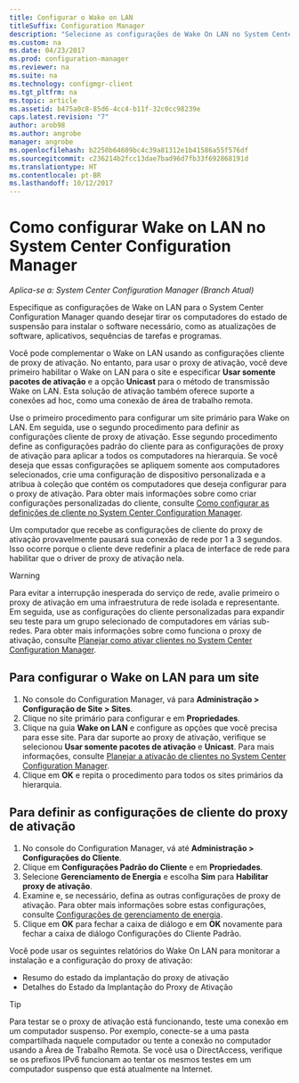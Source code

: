 ```yaml
---
title: Configurar o Wake on LAN
titleSuffix: Configuration Manager
description: "Selecione as configurações de Wake On LAN no System Center Configuration Manager."
ms.custom: na
ms.date: 04/23/2017
ms.prod: configuration-manager
ms.reviewer: na
ms.suite: na
ms.technology: configmgr-client
ms.tgt_pltfrm: na
ms.topic: article
ms.assetid: b475a0c8-85d6-4cc4-b11f-32c0cc98239e
caps.latest.revision: "7"
author: arob98
ms.author: angrobe
manager: angrobe
ms.openlocfilehash: b2250b64609bc4c39a81312e1b41586a55f576df
ms.sourcegitcommit: c236214b2fcc13dae7bad96d7fb33f692868191d
ms.translationtype: HT
ms.contentlocale: pt-BR
ms.lasthandoff: 10/12/2017
---
```

# <a name="how-to-configure-wake-on-lan-in-system-center-configuration-manager"></a>Como configurar Wake on LAN no System Center Configuration Manager

*Aplica-se a: System Center Configuration Manager (Branch Atual)*

Especifique as configurações de Wake on LAN para o System Center Configuration Manager quando desejar tirar os computadores do estado de suspensão para instalar o software necessário, como as atualizações de software, aplicativos, sequências de tarefas e programas.

Você pode complementar o Wake on LAN usando as configurações cliente de proxy de ativação. No entanto, para usar o proxy de ativação, você deve primeiro habilitar o Wake on LAN para o site e especificar **Usar somente pacotes de ativação** e a opção **Unicast** para o método de transmissão Wake on LAN. Esta solução de ativação também oferece suporte a conexões ad hoc, como uma conexão de área de trabalho remota.

Use o primeiro procedimento para configurar um site primário para Wake on LAN. Em seguida, use o segundo procedimento para definir as configurações cliente de proxy de ativação. Esse segundo procedimento define as configurações padrão do cliente para as configurações de proxy de ativação para aplicar a todos os computadores na hierarquia. Se você deseja que essas configurações se apliquem somente aos computadores selecionados, crie uma configuração de dispositivo personalizada e a atribua à coleção que contém os computadores que deseja configurar para o proxy de ativação. Para obter mais informações sobre como criar configurações personalizadas do cliente, consulte [Como configurar as definições de cliente no System Center Configuration Manager](../../../core/clients/deploy/configure-client-settings.md).

Um computador que recebe as configurações de cliente do proxy de ativação provavelmente pausará sua conexão de rede por 1 a 3 segundos. Isso ocorre porque o cliente deve redefinir a placa de interface de rede para habilitar que o driver de proxy de ativação nela.

> [!WARNING]
> Para evitar a interrupção inesperada do serviço de rede, avalie primeiro o proxy de ativação em uma infraestrutura de rede isolada e representante. Em seguida, use as configurações do cliente personalizadas para expandir seu teste para um grupo selecionado de computadores em várias sub-redes. Para obter mais informações sobre como funciona o proxy de ativação, consulte [Planejar como ativar clientes no System Center Configuration Manager](../../../core/clients/deploy/plan/plan-wake-up-clients.md).

## <a name="to-configure-wake-on-lan-for-a-site"></a>Para configurar o Wake on LAN para um site

1. No console do Configuration Manager, vá para **Administração > Configuração de Site > Sites**.
2. Clique no site primário para configurar e em **Propriedades**.
3. Clique na guia **Wake on LAN** e configure as opções que você precisa para esse site. Para dar suporte ao proxy de ativação, verifique se selecionou **Usar somente pacotes de ativação** e **Unicast**. Para mais informações, consulte [Planejar a ativação de clientes no System Center Configuration Manager](../../../core/clients/deploy/plan/plan-wake-up-clients.md).
4. Clique em **OK** e repita o procedimento para todos os sites primários da hierarquia.

## <a name="to-configure-wake-up-proxy-client-settings"></a>Para definir as configurações de cliente do proxy de ativação

1. No console do Configuration Manager, vá até **Administração > Configurações do Cliente**.
2. Clique em **Configurações Padrão do Cliente** e em **Propriedades**.
3. Selecione **Gerenciamento de Energia** e escolha **Sim** para **Habilitar proxy de ativação**.
4. Examine e, se necessário, defina as outras configurações de proxy de ativação. Para obter mais informações sobre estas configurações, consulte [Configurações de gerenciamento de energia](../../../core/clients/deploy/about-client-settings.md#power-management).
5. Clique em **OK** para fechar a caixa de diálogo e em **OK** novamente para fechar a caixa de diálogo Configurações do Cliente Padrão.

Você pode usar os seguintes relatórios do Wake On LAN para monitorar a instalação e a configuração do proxy de ativação:

- Resumo do estado da implantação do proxy de ativação
- Detalhes do Estado da Implantação do Proxy de Ativação

> [!TIP]
> Para testar se o proxy de ativação está funcionando, teste uma conexão em um computador suspenso. Por exemplo, conecte-se a uma pasta compartilhada naquele computador ou tente a conexão no computador usando a Área de Trabalho Remota. Se você usa o DirectAccess, verifique se os prefixos IPv6 funcionam ao tentar os mesmos testes em um computador suspenso que está atualmente na Internet.
